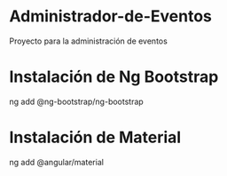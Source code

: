 # Administrador-de-Eventos
Proyecto para la administración de eventos
# Instalación de Ng Bootstrap
ng add @ng-bootstrap/ng-bootstrap
# Instalación de Material
ng add @angular/material